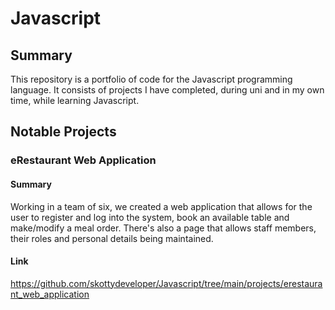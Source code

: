 # Javascript
## Summary
This repository is a portfolio of code for the Javascript programming language. It consists of projects I have completed, during uni and in my own time, while learning Javascript.

## Notable Projects
### eRestaurant Web Application
#### Summary
Working in a team of six, we created a web application that allows for the user to register and log into the system, book an available table and make/modify a meal order. There's also a page that allows staff members, their roles and personal details being maintained.
#### Link
https://github.com/skottydeveloper/Javascript/tree/main/projects/erestaurant_web_application
